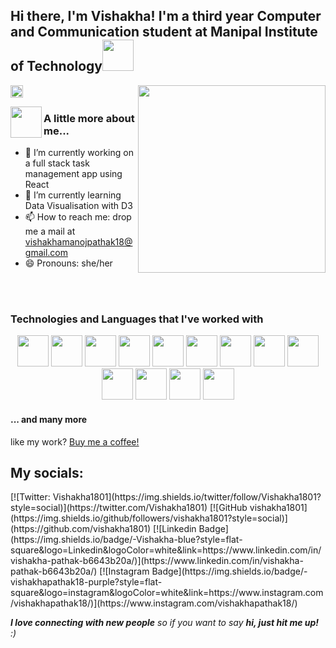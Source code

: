 <h2> Hi there, I'm Vishakha! I'm a third year Computer and Communication student at Manipal Institute of Technology<img src="https://media.giphy.com/media/mGcNjsfWAjY5AEZNw6/giphy.gif" width="50"></h2>
   
   <img align="right" width="300" src="https://media.giphy.com/media/XFvrAjthX6yxVY1Ndx/giphy.gif">
   <p align="left"> <img src="https://komarev.com/ghpvc/?username=vishakha1801&label=Profile%20views&color=0e75b6&style=flat" alt="vishakha1801" style="height: 20px; width: auto;"/> </p>
   <img align="left" src="https://media.giphy.com/media/VgCDAzcKvsR6OM0uWg/giphy.gif" width="50"><h3> A little more about me...  </h3>
   
  - 🔭 I’m currently working on a full stack task management app using React <br>
  - 🌱 I’m currently learning Data Visualisation with D3 <br>
  - 📫 How to reach me: drop me a mail at vishakhamanojpathak18@gmail.com <br>
  - 😄 Pronouns: she/her 
  
  <br><br>

  <h3>Technologies and Languages that I've worked with </h3>
  <p align="center">
    <img src="https://media3.giphy.com/media/ln7z2eWriiQAllfVcn/200w.webp" width="50">
    <img src="https://media.giphy.com/media/Sr8xDpMwVKOHUWDVRD/giphy.gif" width="50">
    <img src="https://i.giphy.com/media/eNAsjO55tPbgaor7ma/200w.webp" width="50">
    <img src="https://media.giphy.com/media/kdFc8fubgS31b8DsVu/giphy.gif" width="50">
    <img src="https://media.giphy.com/media/wgFWLRiND4bkyYR4IN/giphy.gif" width="50">
    <img src="https://media.giphy.com/media/kH1DBkPNyZPOk0BxrM/giphy.gif" width="50">
    <img src="https://media.giphy.com/media/IdyAQJVN2kVPNUrojM/giphy.gif" width="50">
    <img src="https://media.giphy.com/media/Ri2TUcKlaOcaDBxFpY/giphy.gif" width="50">
    <img src="https://cdn.dribbble.com/users/2653319/screenshots/6813714/figma_logo_animation.gif" width="50">
    <img src="https://roszkowski.dev/images/2020-05-04/flutter_logo_leg.gif" width="50">
    <img src="https://www.vhv.rs/dpng/d/140-1407237_sass-logo-svg-hd-png-download.png" width="50">
    <img src="https://seeklogo.com/images/P/postman-logo-F43375A2EB-seeklogo.com.png" width="50">
    <img src="https://i.pinimg.com/originals/3a/dd/91/3add91b6689fdc3ecf69b5fa892181d9.gif" width="50">
  </p> <h4> ... and many more </h4>
  
   like my work? <a href="https://www.buymeacoffee.com/vishakha1801">Buy me a coffee!</a> 

   <h2>My socials:</h2>
   [![Twitter: Vishakha1801](https://img.shields.io/twitter/follow/Vishakha1801?style=social)](https://twitter.com/Vishakha1801)
   [![GitHub vishakha1801](https://img.shields.io/github/followers/vishakha1801?style=social)](https://github.com/vishakha1801)
   [![Linkedin Badge](https://img.shields.io/badge/-Vishakha-blue?style=flat-square&logo=Linkedin&logoColor=white&link=https://www.linkedin.com/in/vishakha-pathak-b6643b20a/)](https://www.linkedin.com/in/vishakha-pathak-b6643b20a/)
   [![Instagram Badge](https://img.shields.io/badge/-vishakhapathak18-purple?style=flat-square&logo=instagram&logoColor=white&link=https://www.instagram.com/vishakhapathak18/)](https://www.instagram.com/vishakhapathak18/)

<em><b>I love connecting with new people</b> so if you want to say <b>hi, just hit me up!</b> :)</em>
